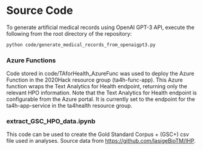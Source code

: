 # Source Code

To generate artificial medical records using OpenAI GPT-3 API, execute the following from the root directory of the repository:

```bash
python code/generate_medical_records_from_openaigpt3.py
```

### Azure Functions
Code stored in code/TAforHealth_AzureFunc was used to deploy the Azure Function in the 2020Hack resource group (ta4h-func-app). This Azure function wraps the Text Analytics for Health endpoint, returning only the relevant HPO information. Note that the Text Analytics for Health endpoint is configurable from the Azure portal. It is currently set to the endpoint for the ta4h-app-service in the ta4health resource group. 

### extract_GSC_HPO_data.ipynb
This code can be used to create the Gold Standard Corpus + (GSC+) csv file used in analyses. Source data from https://github.com/lasigeBioTM/IHP.
